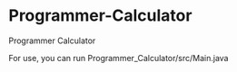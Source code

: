 # Programmer-Calculator
Programmer Calculator

For use, you can run Programmer_Calculator/src/Main.java
